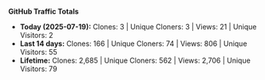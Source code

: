 
**GitHub Traffic Totals**

- **Today (2025-07-19):** Clones: 3 | Unique Cloners: 3 | Views: 21 | Unique Visitors: 2
- **Last 14 days:** Clones: 166 | Unique Cloners: 74 | Views: 806 | Unique Visitors: 55
- **Lifetime:** Clones: 2,685 | Unique Cloners: 562 | Views: 2,706 | Unique Visitors: 79
